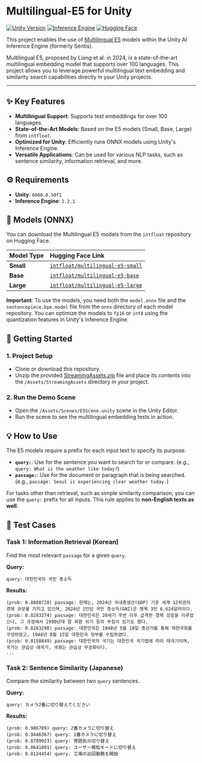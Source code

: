 # Multilingual-E5 for Unity

[![Unity Version](https://img.shields.io/badge/Unity-6000.0.50f1+-black.svg?style=for-the-badge&logo=unity)](https://unity.com/)
[![Inference Engine](https://img.shields.io/badge/Inference-2.2.1-blue.svg?style=for-the-badge)](https://docs.unity3d.com/Packages/com.unity.sentis@latest)
[![Hugging Face](https://img.shields.io/badge/%F0%9F%A4%97%20Hugging%20Face-Models-yellow.svg?style=for-the-badge)](https://huggingface.co/intfloat)

This project enables the use of [Multilingual E5](https://arxiv.org/abs/2402.05672) models within the Unity AI Inference Engine (formerly Sentis).

Multilingual E5, proposed by Liang et al. in 2024, is a state-of-the-art multilingual embedding model that supports over 100 languages. This project allows you to leverage powerful multilingual text embedding and similarity search capabilities directly in your Unity projects.

---

## ✨ Key Features

- **Multilingual Support**: Supports text embeddings for over 100 languages.
- **State-of-the-Art Models**: Based on the E5 models (Small, Base, Large) from `intfloat`.
- **Optimized for Unity**: Efficiently runs ONNX models using Unity's Inference Engine.
- **Versatile Applications**: Can be used for various NLP tasks, such as sentence similarity, information retrieval, and more.

## ⚙️ Requirements

- **Unity**: `6000.0.50f1`
- **Inference Engine**: `2.2.1`

## 🧠 Models (ONNX)

You can download the Multilingual E5 models from the `intfloat` repository on Hugging Face.

| Model Type | Hugging Face Link |
| :--- | :--- |
| **Small** | [`intfloat/multilingual-e5-small`](https://huggingface.co/intfloat/multilingual-e5-small) |
| **Base** | [`intfloat/multilingual-e5-base`](https://huggingface.co/intfloat/multilingual-e5-base) |
| **Large** | [`intfloat/multilingual-e5-large`](https://huggingface.co/intfloat/multilingual-e5-large) |

**Important**: To use the models, you need both the `model.onnx` file and the `sentencepiece.bpe.model` file from the `onnx` directory of each model repository. You can optimize the models to `fp16` or `int8` using the quantization features in Unity's Inference Engine.

## 🚀 Getting Started

### 1. Project Setup

- Clone or download this repository.
- Unzip the provided [StreamingAssets.zip](https://drive.google.com/file/d/1j_YW7SJTRZM0DwN8nugjjYO-9XE_h2OK/view?usp=sharing) file and place its contents into the `/Assets/StreamingAssets` directory in your project.

### 2. Run the Demo Scene

- Open the `/Assets/Scenes/E5Scene.unity` scene in the Unity Editor.
- Run the scene to see the multilingual embedding tests in action.

## 💡 How to Use

The E5 models require a prefix for each input text to specify its purpose.

- **`query:`**: Use for the sentence you want to search for or compare. (e.g., `query: What is the weather like today?`)
- **`passage:`**: Use for the document or paragraph that is being searched. (e.g., `passage: Seoul is experiencing clear weather today.`)

For tasks other than retrieval, such as simple similarity comparison, you can use the `query:` prefix for all inputs. This rule applies to **non-English texts as well**.

## 🧪 Test Cases

### Task 1: Information Retrieval (Korean)

Find the most relevant `passage` for a given `query`.


**Query:**

```
query: 대한민국의 국민 총소득
```

**Results:**
```
(prob: 0.8888728) passage: 현재는, 2024년 국내총생산(GDP) 기준 세계 12위권의 경제 규모를 가지고 있으며, 2024년 1인당 국민 총소득(GNI)은 명목 3만 6,624달러이다.
(prob: 0.8283274) passage: 대한민국은 20세기 후반 이후 급격한 경제 성장을 이루었으나, 그 과정에서 1990년대 말 외환 위기 등의 부침이 있기도 했다.
(prob: 0.8263298) passage: 대한민국은 1948년 5월 10일 총선거를 통해 제헌국회를 구성하였고, 1948년 8월 15일 대한민국 정부를 수립하였다.
(prob: 0.8158849) passage: 대한민국의 국기는 대한민국 국기법에 따라 태극기이며, 국가는 관습상 애국가, 국화는 관습상 무궁화이다.
...
```

### Task 2: Sentence Similarity (Japanese)

Compare the similarity between two `query` sentences.

**Query:**
```
query: カメラ2番に切り替えてください
```

**Results:**
```
(prob: 0.986789) query: 2番カメラに切り替え
(prob: 0.9446367) query: 1番カメラに切り替え
(prob: 0.8789923) query: 雰囲気の切り替え
(prob: 0.8641801) query: ユーザー検知モードに切り替え
(prob: 0.8124454) query: 工場の巡回勤務を開始
```
